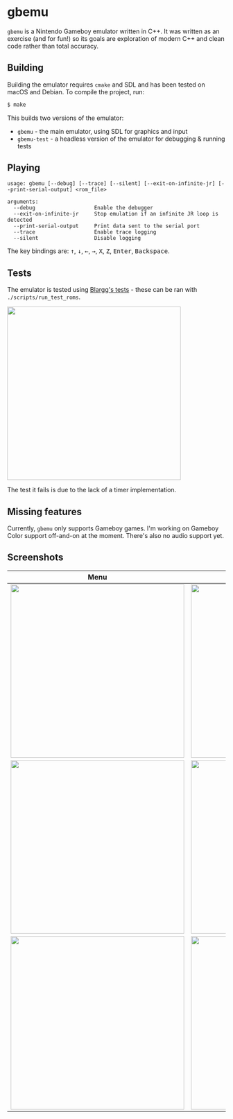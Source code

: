 # gbemu

`gbemu` is a Nintendo Gameboy emulator written in C++. It was written as an exercise (and for fun!) so its goals are exploration of modern C++ and clean code rather than total accuracy.

## Building

Building the emulator requires `cmake` and SDL and has been tested on macOS and Debian. To compile the project, run:

```sh
$ make
```

This builds two versions of the emulator:

* `gbemu` - the main emulator, using SDL for graphics and input
* `gbemu-test` - a headless version of the emulator for debugging & running tests

## Playing

```
usage: gbemu [--debug] [--trace] [--silent] [--exit-on-infinite-jr] [--print-serial-output] <rom_file>

arguments:
  --debug                   Enable the debugger
  --exit-on-infinite-jr     Stop emulation if an infinite JR loop is detected
  --print-serial-output     Print data sent to the serial port
  --trace                   Enable trace logging
  --silent                  Disable logging
```

The key bindings are: <kbd>&uarr;</kbd>, <kbd>&darr;</kbd>, <kbd>&larr;</kbd>, <kbd>&rarr;</kbd>, <kbd>X</kbd>, <kbd>Z</kbd>, <kbd>Enter</kbd>, <kbd>Backspace</kbd>.

## Tests

The emulator is tested using [Blargg's tests][blarggs] - these can be ran with `./scripts/run_test_roms`.

<img src="https://jgilchrist.uk/img/emulator/blarggs-tests.png" width="400">

The test it fails is due to the lack of a timer implementation.

## Missing features

Currently, `gbemu` only supports Gameboy games. I'm working on Gameboy Color support off-and-on at the moment. There's also no audio support yet.

## Screenshots

Menu | Gameplay
:-------------------------:|:-------------------------:
<img src="https://jgilchrist.uk/img/emulator/tetris-menu.png" width="400"> | <img src="https://jgilchrist.uk/img/emulator/tetris-gameplay.png" width="400">
<img src="https://jgilchrist.uk/img/emulator/zelda-menu.png" width="400"> | <img src="https://jgilchrist.uk/img/emulator/zelda-gameplay.png" width="400">
<img src="https://jgilchrist.uk/img/emulator/pokemon-menu.png" width="400"> | <img src="https://jgilchrist.uk/img/emulator/pokemon-gameplay.png" width="400">

[blarggs]: http://gbdev.gg8.se/wiki/articles/Test_ROMs
